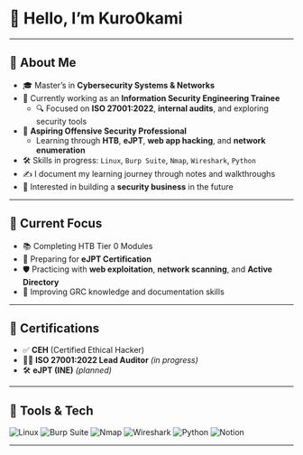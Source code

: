 # 👋 Hello, I’m Kuro0kami

---

## 🧠 About Me

- 🎓 Master’s in **Cybersecurity Systems & Networks**
- 💼 Currently working as an **Information Security Engineering Trainee**
  - 🔍 Focused on **ISO 27001:2022**, **internal audits**, and exploring security tools
- 🎯 **Aspiring Offensive Security Professional**
  - Learning through **HTB**, **eJPT**, **web app hacking**, and **network enumeration**
- 🛠️ Skills in progress: `Linux`, `Burp Suite`, `Nmap`, `Wireshark`, `Python`
- ✍️ I document my learning journey through notes and walkthroughs
- 🧩 Interested in building a **security business** in the future

---

## 🚀 Current Focus

- 📚 Completing HTB Tier 0 Modules
- 📌 Preparing for **eJPT Certification**
- 🛡️ Practicing with **web exploitation**, **network scanning**, and **Active Directory**
- 📝 Improving GRC knowledge and documentation skills

---

## 📘 Certifications

- ✅ **CEH** (Certified Ethical Hacker)
- 🕵️‍♂️ **ISO 27001:2022 Lead Auditor** *(in progress)*
- 🛠️ **eJPT (INE)** *(planned)*

---

## 🧰 Tools & Tech

![Linux](https://img.shields.io/badge/-Linux-FCC624?style=flat-square&logo=linux&logoColor=black)
![Burp Suite](https://img.shields.io/badge/-Burp%20Suite-orange?style=flat-square&logo=burpsuite&logoColor=white)
![Nmap](https://img.shields.io/badge/-Nmap-blue?style=flat-square)
![Wireshark](https://img.shields.io/badge/-Wireshark-1679A7?style=flat-square&logo=wireshark&logoColor=white)
![Python](https://img.shields.io/badge/-Python-3776AB?style=flat-square&logo=python&logoColor=white)
![Notion](https://img.shields.io/badge/-Notion-000?style=flat-square&logo=notion&logoColor=white)

---

